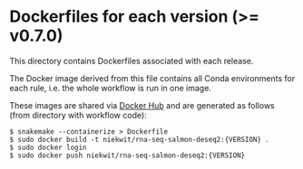 # Dockerfiles for each version (>= v0.7.0)

This directory contains Dockerfiles associated with each release. 

The Docker image derived from this file contains all Conda environments for each rule, i.e. the whole workflow is run in one image.

These images are shared via [Docker Hub](https://hub.docker.com/repository/docker/niekwit/rna-seq-salmon-deseq2/general) and are generated as follows (from directory with workflow code):

```shell
$ snakemake --containerize > Dockerfile
$ sudo docker build -t niekwit/rna-seq-salmon-deseq2:{VERSION} .
$ sudo docker login
$ sudo docker push niekwit/rna-seq-salmon-deseq2:{VERSION}
```